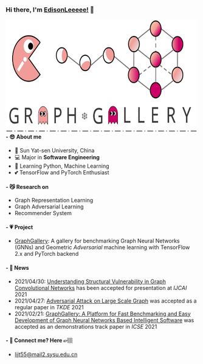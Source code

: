 ### Hi there, I'm [EdisonLeeeee!](https://github.com/EdisonLeeeee) 👋


<img align="right" height="300px" width="520px" alt="GIF" src="https://github.com/EdisonLeeeee/GraphGallery/blob/master/imgs/graphgallery.svg" />

#### - 😎 About me
- 🏫 Sun Yat-sen University, China
- 💻 Major in **Software Engineering**
- 🥀 Learning Python, Machine Learning
- 💕 TensorFlow and PyTorch Enthusiast

#### - 😼 Research on

+ Graph Representation Learning
+ Graph Adversarial Learning
+ Recommender System

#### - 💗 Project
+ [GraphGallery](https://github.com/EdisonLeeeee/GraphGallery): A gallery for benchmarking Graph Neural Networks (GNNs) and Geometric *Adversarial* machine learning with TensorFlow 2.x and PyTorch backend

#### - 💨 News
+ 2021/04/30: [Understanding Structural Vulnerability in Graph Convolutional Networks](https://www.ijcai.org/proceedings/2021/310) has been accepted for presentation at *IJCAI* 2021
+ 2021/04/27: [Adversarial Attack on Large Scale Graph](https://arxiv.org/abs/2009.03488) was accepted as a regular paper in *TKDE* 2021
+ 2021/02/21: [GraphGallery: A Platform for Fast Benchmarking and Easy Development of Graph Neural Networks Based Intelligent Software](https://arxiv.org/abs/2102.07933) was accepted as an demonstrations track paper in *ICSE* 2021

#### - 💬 Connect me? Here 👉🏼
+ lijt55@mail2.sysu.edu.cn
